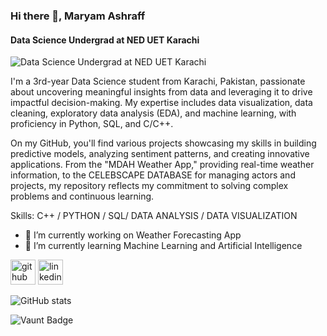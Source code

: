 ### Hi there 👋, Maryam Ashraff
#### Data Science Undergrad at NED UET Karachi
![Data Science Undergrad at NED UET Karachi](https://media.licdn.com/dms/image/D4D16AQGDFYCmKzyq4w/profile-displaybackgroundimage-shrink_350_1400/0/1722841610706?e=1728518400&v=beta&t=3OgMBAHPzYw7MgB644aR7VpaU7EGO4QCL0spzuvRg1w)

I'm a 3rd-year Data Science student from Karachi, Pakistan, passionate about uncovering meaningful insights from data and leveraging it to drive impactful decision-making. My expertise includes data visualization, data cleaning, exploratory data analysis (EDA), and machine learning, with proficiency in Python, SQL, and C/C++.

On my GitHub, you'll find various projects showcasing my skills in building predictive models, analyzing sentiment patterns, and creating innovative applications. From the "MDAH Weather App," providing real-time weather information, to the CELEBSCAPE DATABASE for managing actors and projects, my repository reflects my commitment to solving complex problems and continuous learning.


Skills: C++ / PYTHON / SQL/ DATA ANALYSIS / DATA VISUALIZATION

- 🔭 I’m currently working on Weather Forecasting App 
- 🌱 I’m currently learning Machine Learning and Artificial Intelligence 


[<img src='https://cdn.jsdelivr.net/npm/simple-icons@3.0.1/icons/github.svg' alt='github' height='40'>](https://github.com/MaryamAshraff2)  [<img src='https://cdn.jsdelivr.net/npm/simple-icons@3.0.1/icons/linkedin.svg' alt='linkedin' height='40'>](https://www.linkedin.com/in/www.linkedin.com/in/maryam-ashraff-1109162ba/)  

![GitHub stats](https://github-readme-stats.vercel.app/api?username=MaryamAshraff2&show_icons=true)  

![Vaunt Badge](https://api.vaunt.dev/v1/github/entities/MaryamAshraff2/contributions?format=svg&private=false)  

